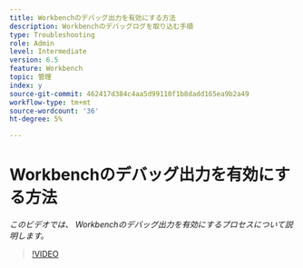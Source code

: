 ```yaml
---
title: Workbenchのデバッグ出力を有効にする方法
description: Workbenchのデバッグログを取り込む手順
type: Troubleshooting
role: Admin
level: Intermediate
version: 6.5
feature: Workbench
topic: 管理
index: y
source-git-commit: 462417d384c4aa5d99110f1b8dadd165ea9b2a49
workflow-type: tm+mt
source-wordcount: '36'
ht-degree: 5%

---
```



# Workbenchのデバッグ出力を有効にする方法

*このビデオでは、 Workbenchのデバッグ出力を有効にするプロセスについて説明します。*

>[!VIDEO](https://video.tv.adobe.com/v/335497?quality=9&learn=on)
